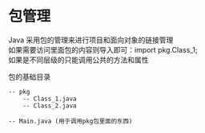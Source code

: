 # 包管理

Java 采用包的管理来进行项目和面向对象的链接管理  
如果需要访问里面包的内容则导入即可：import pkg.Class_1;   
如果是不同层级的只能调用公共的方法和属性

包的基础目录

```
-- pkg
    -- Class_1.java
    -- Class_2.java

-- Main.java (用于调用pkg包里面的东西)
```
